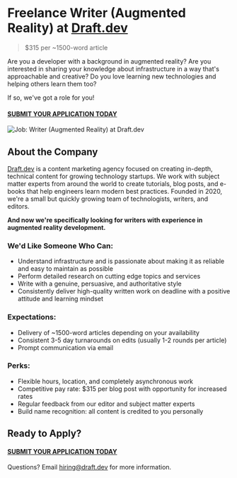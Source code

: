 # Freelance Writer (Augmented Reality) at [Draft.dev](https://draft.dev/)
> $315 per ~1500-word article

Are you a developer with a background in augmented reality? Are you interested in sharing your knowledge about infrastructure in a way that's approachable and creative? Do you love learning new technologies and helping others learn them too?

If so, we've got a role for you!

#### [SUBMIT YOUR APPLICATION TODAY](https://draft.dev/write)

![Job: Writer (Augmented Reality) at Draft.dev](https://draft.dev/learn/assets/posts/engineering-12.png)

## About the Company
[Draft.dev](https://draft.dev/) is a content marketing agency focused on creating in-depth, technical content for growing technology startups. We work with subject matter experts from around the world to create tutorials, blog posts, and e-books that help engineers learn modern best practices. Founded in 2020, we're a small but quickly growing team of technologists, writers, and editors.

**And now we're specifically looking for writers with experience in augmented reality development.**

### We'd Like Someone Who Can:
- Understand infrastructure and is passionate about making it as reliable and easy to maintain as possible
- Perform detailed research on cutting edge topics and services
- Write with a genuine, persuasive, and authoritative style
- Consistently deliver high-quality written work on deadline with a positive attitude and learning mindset

### Expectations:
- Delivery of ~1500-word articles depending on your availability
- Consistent 3-5 day turnarounds on edits (usually 1-2 rounds per article)
- Prompt communication via email

### Perks:
- Flexible hours, location, and completely asynchronous work
- Competitive pay rate: $315 per blog post with opportunity for increased rates
- Regular feedback from our editor and subject matter experts
- Build name recognition: all content is credited to you personally

## Ready to Apply?

#### [SUBMIT YOUR APPLICATION TODAY](https://draft.dev/write)

Questions? Email [hiring@draft.dev](mailto:hiring@draft.dev) for more information.
